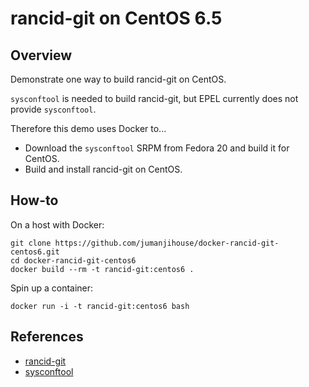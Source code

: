 rancid-git on CentOS 6.5
========================

Overview
--------

Demonstrate one way to build rancid-git on CentOS.

`sysconftool` is needed to build rancid-git,
but EPEL currently does not provide `sysconftool`.

Therefore this demo uses Docker to...

* Download the `sysconftool` SRPM from Fedora 20 and build it for CentOS.
* Build and install rancid-git on CentOS.


How-to
------

On a host with Docker:

    git clone https://github.com/jumanjihouse/docker-rancid-git-centos6.git
    cd docker-rancid-git-centos6
    docker build --rm -t rancid-git:centos6 .

Spin up a container:

    docker run -i -t rancid-git:centos6 bash


References
----------

* [rancid-git](https://github.com/dotwaffle/rancid-git)
* [sysconftool](https://apps.fedoraproject.org/packages/sysconftool)

